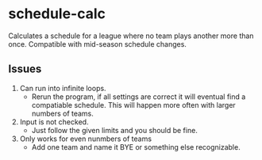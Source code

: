 # schedule-calc
Calculates a schedule for a league where no team plays another more than once.  Compatible with mid-season schedule changes.

## Issues
1. Can run into infinite loops.  
   * Rerun the program, if all settings are correct it will eventual find a compatiable schedule.  This will happen more often with larger numbers of teams.
2. Input is not checked.
   * Just follow the given limits and you should be fine.
3. Only works for even nunmbers of teams
   * Add one team and name it BYE or something else recognizable.

